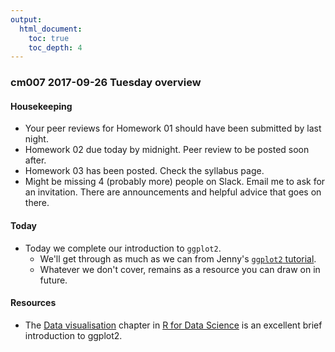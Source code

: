 ```yaml
---
output:
  html_document:
    toc: true
    toc_depth: 4
---
```


### cm007 2017-09-26 Tuesday overview

#### Housekeeping

- Your peer reviews for Homework 01 should have been submitted by last night.
- Homework 02 due today by midnight. Peer review to be posted soon after. 
- Homework 03 has been posted. Check the syllabus page.
- Might be missing 4 (probably more) people on Slack. Email me to ask for an invitation. There are announcements and helpful advice that goes on there.

#### Today

- Today we complete our introduction to `ggplot2`.
    - We'll get through as much as we can from Jenny's [`ggplot2` tutorial](https://github.com/jennybc/ggplot2-tutorial).
    - Whatever we don't cover, remains as a resource you can draw on in future.

#### Resources

- The [Data visualisation](http://r4ds.had.co.nz/data-visualisation.html) chapter in [R for Data Science](http://r4ds.had.co.nz) is an excellent brief introduction to ggplot2.
